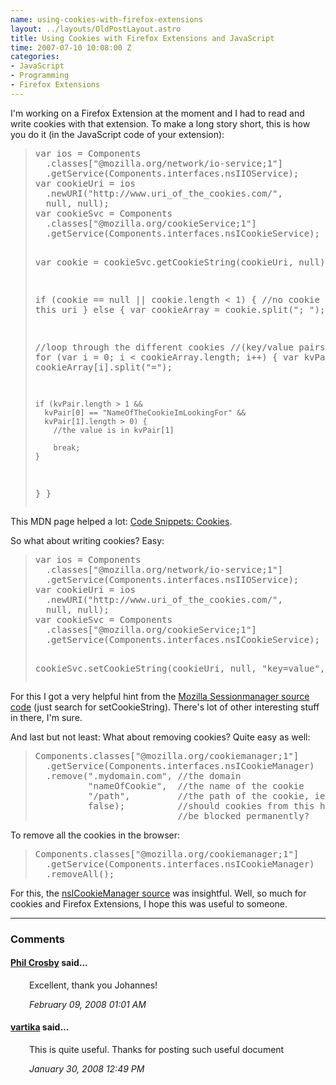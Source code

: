 ```yaml
--- 
name: using-cookies-with-firefox-extensions
layout: ../layouts/OldPostLayout.astro
title: Using Cookies with Firefox Extensions and JavaScript
time: 2007-07-10 10:08:00 Z
categories: 
- JavaScript
- Programming
- Firefox Extensions
---
```

I'm working on a Firefox Extension at the moment and I had to read and write cookies with that extension. To make a long story short, this is how you do it (in the JavaScript code of your extension):
<blockquote>
<pre>
var ios = Components
  .classes["@mozilla.org/network/io-service;1"]
  .getService(Components.interfaces.nsIIOService);
var cookieUri = ios
  .newURI("http://www.uri_of_the_cookies.com/", 
  null, null);
var cookieSvc = Components
  .classes["@mozilla.org/cookieService;1"]
  .getService(Components.interfaces.nsICookieService);

var cookie = cookieSvc.getCookieString(cookieUri, null);

if (cookie == null || cookie.length < 1) {
  //no cookie set for this uri
} else {
  var cookieArray = cookie.split("; ");
    
  //loop through the different cookies 
  //(key/value pairs) for this URI
  for (var i = 0; i < cookieArray.length; i++) {
    var kvPair = cookieArray[i].split("="); 
 
    if (kvPair.length > 1 && 
      kvPair[0] == "NameOfTheCookieImLookingFor" && 
      kvPair[1].length > 0) {
        //the value is in kvPair[1]    
        
        break;
    }
  }
}
</pre>
</blockquote>
This MDN page helped a lot: <a href="http://developer.mozilla.org/en/docs/Code_snippets:Cookies">Code Snippets: Cookies</a>.

So what about writing cookies? Easy:
<blockquote>
<pre>
var ios = Components
  .classes["@mozilla.org/network/io-service;1"]
  .getService(Components.interfaces.nsIIOService);
var cookieUri = ios
  .newURI("http://www.uri_of_the_cookies.com/", 
  null, null);
var cookieSvc = Components
  .classes["@mozilla.org/cookieService;1"]
  .getService(Components.interfaces.nsICookieService);

cookieSvc.setCookieString(cookieUri, null, 
  "key=value", null);
</pre>
</blockquote>
For this I got a very helpful hint from the <a href="http://www.koders.com/javascript/fidFFFEE19A9EC29C342C5F8F4768ED521CED7BBCC2.aspx">Mozilla Sessionmanager source code</a> (just search for setCookieString). There's lot of other interesting stuff in there, I'm sure.

And last but not least: What about removing cookies? Quite easy as well:
<blockquote>
<pre>
Components.classes["@mozilla.org/cookiemanager;1"]
  .getService(Components.interfaces.nsICookieManager)
  .remove(".mydomain.com", //the domain
          "nameOfCookie",  //the name of the cookie
          "/path",         //the path of the cookie, ie "/"
          false);          //should cookies from this host 
                           //be blocked permanently?
</pre>
</blockquote>
To remove all the cookies in the browser:
<blockquote>
<pre>
Components.classes["@mozilla.org/cookiemanager;1"]
  .getService(Components.interfaces.nsICookieManager)
  .removeAll();
</pre>
</blockquote>
For this, the <a href="http://lxr.mozilla.org/mozilla/source/netwerk/cookie/public/nsICookieManager.idl">nsICookieManager source</a> was insightful.
Well, so much for cookies and Firefox Extensions, I hope this was useful to someone.
<br/><hr/><h3>Comments</h3>
<div class="swcomment"><h4><a href="http://www.blogger.com/profile/10839181233788000095">Phil Crosby</a> said...</h4>
<p style="margin-left: 30px">Excellent, thank you Johannes!</p>
<em class="swlightgray" style="margin-left: 30px">February 09, 2008 01:01 AM</em></div>
<div class="swcomment"><h4><a href="http://www.blogger.com/profile/06711068470845831246">vartika</a> said...</h4>
<p style="margin-left: 30px">This is quite useful. Thanks for posting such useful document</p>
<em class="swlightgray" style="margin-left: 30px">January 30, 2008 12:49 PM</em></div>
